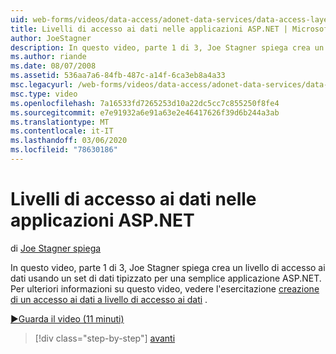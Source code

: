 ```yaml
---
uid: web-forms/videos/data-access/adonet-data-services/data-access-layers-in-aspnet-applications
title: Livelli di accesso ai dati nelle applicazioni ASP.NET | Microsoft Docs
author: JoeStagner
description: In questo video, parte 1 di 3, Joe Stagner spiega crea un livello di accesso ai dati usando un set di dati tipizzato per una semplice applicazione ASP.NET. Per ulteriori informazioni su...
ms.author: riande
ms.date: 08/07/2008
ms.assetid: 536aa7a6-84fb-487c-a14f-6ca3eb8a4a33
msc.legacyurl: /web-forms/videos/data-access/adonet-data-services/data-access-layers-in-aspnet-applications
msc.type: video
ms.openlocfilehash: 7a16533fd7265253d10a22dc5cc7c855250f8fe4
ms.sourcegitcommit: e7e91932a6e91a63e2e46417626f39d6b244a3ab
ms.translationtype: MT
ms.contentlocale: it-IT
ms.lasthandoff: 03/06/2020
ms.locfileid: "78630186"
---
```

# <a name="data-access-layers-in-aspnet-applications"></a>Livelli di accesso ai dati nelle applicazioni ASP.NET

di [Joe Stagner spiega](https://github.com/JoeStagner)

In questo video, parte 1 di 3, Joe Stagner spiega crea un livello di accesso ai dati usando un set di dati tipizzato per una semplice applicazione ASP.NET. Per ulteriori informazioni su questo video, vedere l'esercitazione [creazione di un accesso ai dati a livello di accesso ai dati](../../../overview/data-access/introduction/creating-a-data-access-layer-vb.md) .

[&#9654;Guarda il video (11 minuti)](https://channel9.msdn.com/Blogs/ASP-NET-Site-Videos/data-access-layers-in-aspnet-applications)

> [!div class="step-by-step"]
> [avanti](how-to-manually-bind-a-dataset-to-a-datagrid.md)
